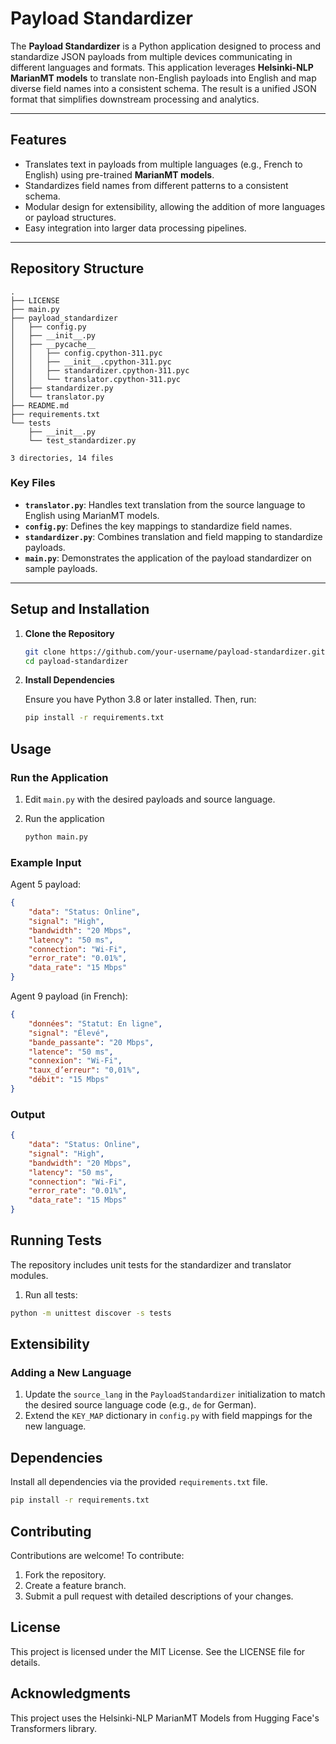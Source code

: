 # Payload Standardizer

The **Payload Standardizer** is a Python application designed to process and standardize JSON payloads from multiple devices communicating in different languages and formats. This application leverages **Helsinki-NLP MarianMT models** to translate non-English payloads into English and map diverse field names into a consistent schema. The result is a unified JSON format that simplifies downstream processing and analytics.

---

## **Features**
- Translates text in payloads from multiple languages (e.g., French to English) using pre-trained **MarianMT models**.
- Standardizes field names from different patterns to a consistent schema.
- Modular design for extensibility, allowing the addition of more languages or payload structures.
- Easy integration into larger data processing pipelines.

---

## **Repository Structure**

```
.
├── LICENSE
├── main.py
├── payload_standardizer
│   ├── config.py
│   ├── __init__.py
│   ├── __pycache__
│   │   ├── config.cpython-311.pyc
│   │   ├── __init__.cpython-311.pyc
│   │   ├── standardizer.cpython-311.pyc
│   │   └── translator.cpython-311.pyc
│   ├── standardizer.py
│   └── translator.py
├── README.md
├── requirements.txt
└── tests
    ├── __init__.py
    └── test_standardizer.py

3 directories, 14 files
```


### **Key Files**
- **`translator.py`**: Handles text translation from the source language to English using MarianMT models.
- **`config.py`**: Defines the key mappings to standardize field names.
- **`standardizer.py`**: Combines translation and field mapping to standardize payloads.
- **`main.py`**: Demonstrates the application of the payload standardizer on sample payloads.

---

## **Setup and Installation**

1. **Clone the Repository**
   ```bash
   git clone https://github.com/your-username/payload-standardizer.git
   cd payload-standardizer
    ```

2. **Install Dependencies** 
 
    Ensure you have Python 3.8 or later installed. Then, run:
    ```bash
    pip install -r requirements.txt
    ```

## **Usage**

### **Run the Application**

1. Edit `main.py` with the desired payloads and source language.
2. Run the application

    ```bash
    python main.py
    ```

### **Example Input**

Agent 5 payload:

```json
{
    "data": "Status: Online",
    "signal": "High",
    "bandwidth": "20 Mbps",
    "latency": "50 ms",
    "connection": "Wi-Fi",
    "error_rate": "0.01%",
    "data_rate": "15 Mbps"
}
```

Agent 9 payload (in French):

```json
{
    "données": "Statut: En ligne",
    "signal": "Élevé",
    "bande_passante": "20 Mbps",
    "latence": "50 ms",
    "connexion": "Wi-Fi",
    "taux_d’erreur": "0,01%",
    "débit": "15 Mbps"
}
```

### **Output**

```json
{
    "data": "Status: Online",
    "signal": "High",
    "bandwidth": "20 Mbps",
    "latency": "50 ms",
    "connection": "Wi-Fi",
    "error_rate": "0.01%",
    "data_rate": "15 Mbps"
}
```

## **Running Tests**

The repository includes unit tests for the standardizer and translator modules.

1. Run all tests:

```bash
python -m unittest discover -s tests
```

## **Extensibility**

### **Adding a New Language**

1. Update the `source_lang` in the `PayloadStandardizer` initialization to match the desired source language code (e.g., `de` for German).
2. Extend the `KEY_MAP` dictionary in `config.py` with field mappings for the new language.

## **Dependencies**

Install all dependencies via the provided `requirements.txt` file.

```bash
pip install -r requirements.txt
```

## **Contributing**

Contributions are welcome! To contribute:

1. Fork the repository.
2. Create a feature branch.
3. Submit a pull request with detailed descriptions of your changes.

## **License**

This project is licensed under the MIT License. See the LICENSE file for details.

## **Acknowledgments**

This project uses the Helsinki-NLP MarianMT Models from Hugging Face's Transformers
library.


